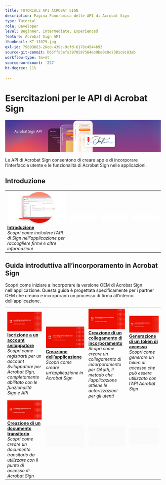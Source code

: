 ```yaml
---
title: TUTORIALS API ACROBAT SIGN
description: Pagina Panoramica delle API di Acrobat Sign
type: Tutorial
role: Developer
level: Beginner, Intermediate, Experienced
feature: Acrobat Sign API
thumbnail: KT-11079.jpg
exl-id: 79603883-26cd-439c-9cfd-6178c4544b93
source-git-commit: b65ffa3efa3978587564eb0be0c0e7381c8c83ab
workflow-type: tm+mt
source-wordcount: '227'
ht-degree: 11%

---
```


# Esercitazioni per le API di Acrobat Sign

![Banner API di Acrobat Sign](../assets/acrobatsignhero.png)

Le API di Acrobat Sign consentono di creare app e di incorporare l’interfaccia utente e le funzionalità di Acrobat Sign nelle applicazioni.

## Introduzione

<table style="table-layout:fixed">
<tr>
   <td>
    <a href="signapi.md">
      <img alt="Introduzione" src="assets/GSASAPI_thumb.png" />
    </a>
    <div>
    <a href="signapi.md"><strong>Introduzione</strong></a>
    </div>
    <em>Scopri come includere l’API di Sign nell’applicazione per raccogliere firme e altre informazioni</em>
    <br>
  </td>
  <td>
    <img alt="Spaziatore" src="../assets/WhiteBanner_Placeholder.png" />
    <div>
    <br>
  </td>
  <td>
    <img alt="Spaziatore" src="../assets/WhiteBanner_Placeholder.png" />
    <div>
    <br>
  </td>
  <td>
    <img alt="Spaziatore" src="../assets/WhiteBanner_Placeholder.png" />
    <div>
    <br>
  </td>
</tr>
</table>

## Guida introduttiva all’incorporamento in Acrobat Sign

Scopri come iniziare a incorporare la versione OEM di Acrobat Sign nell&#39;applicazione. Questa guida è progettata specificamente per i partner OEM che creano e incorporano un processo di firma all&#39;interno dell&#39;applicazione.

<table style="table-layout:fixed">
<tr>
 <td>
   <a href="sign-up-developer-account.md">
      <img alt="Iscrizione a un account sviluppatore" src="assets/Signingup_1280.png" />
   </a>
    <div>
   <a href="sign-up-developer-account.md"><strong>Iscrizione a un account sviluppatore</strong></a>
    </div>
    <em>Scopri come registrarti per un account Sviluppatore per Acrobat Sign, completamente abilitato con le funzionalità Sign e API</em>
    <br>
  </td>
  <td>
   <a href="creating-your-application.md">
      <img alt="Creazione dell’applicazione" src="assets/Creatingyourapplication_1280.png" />
   </a>
    <div>
   <a href="creating-your-application.md"><strong>Creazione dell’applicazione</strong></a>
    </div>
    <em>Scopri come creare un’applicazione in Acrobat Sign</em>
    <br>
  </td>
   <td>
   <a href="creating-an-embed-link.md">
      <img alt="Creazione di un collegamento di incorporamento" src="assets/Creatinganembedlink_1280.png" />
   </a>
    <div>
   <a href="creating-an-embed-link.md"><strong>Creazione di un collegamento di incorporamento</strong></a>
    </div>
    <em>Scopri come creare un collegamento di incorporamento per OAuth, il metodo che l’applicazione ottiene le autorizzazioni per gli utenti</em>
    <br>
  </td>
  <td>
   <a href="generating-an-access-token.md">
      <img alt="Generazione di un token di accesso" src="assets/Generatingyouraccesstoken_1280.png" />
   </a>
    <div>
   <a href="generating-an-access-token.md"><strong>Generazione di un token di accesso</strong></a>
    </div>
    <em>Scopri come generare un token di accesso che può essere utilizzato con l’API Acrobat Sign</em>
    <br>
  </td>
</tr>
<tr>
  <td>
   <a href="creating-a-transient-document.md">
      <img alt="Creazione di un documento transitorio" src="assets/Creatingatransientdocument_1280.png" />
   </a>
    <div>
   <a href="creating-a-transient-document.md"><strong>Creazione di un documento transitorio</strong></a>
    </div>
    <em>Scopri come creare un documento transitorio da utilizzare con il punto di accesso di Acrobat Sign</em>
    <br>
  </td>
  <td>
    <img alt="Spaziatore" src="../assets/GrayBanner_Placeholder.png" />
    <div>
    <br>
  </td>
   <td>
    <img alt="Spaziatore" src="../assets/GrayBanner_Placeholder.png" />
    <div>
    <br>
  </td>
  <td>
    <img alt="Spaziatore" src="../assets/GrayBanner_Placeholder.png" />
    <div>
    <br>
  </td>
</tr>
</table>
